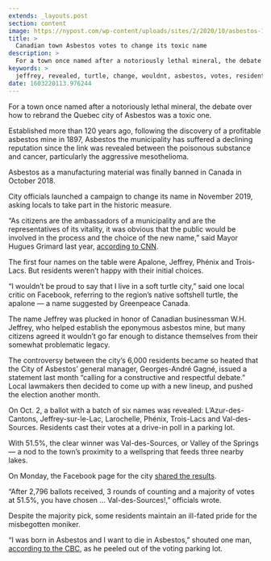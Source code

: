 ```yaml
--- 
extends: _layouts.post 
section: content 
image: https://nypost.com/wp-content/uploads/sites/2/2020/10/asbestos-14.jpg?quality=90&strip=all&w=1200 
title: > 
  Canadian town Asbestos votes to change its toxic name 
description: > 
  For a town once named after a notoriously lethal mineral, the debate over how to rebrand the Quebec city of Asbestos was a toxic one.City officials launched a campaign to change its name in November 2019, asking locals to take part in the historic measure.On Oct. 2, a ballot with a batch of six names was revealed: L’Azur-des-Cantons, Jeffrey-sur-le-Lac, Larochelle, Phénix, Trois-Lacs and Val-des-Sources.“After 2,796 ballots received, 3 rounds of counting and a majority of votes at 51.5%, you have chosen … Val-des-Sources!,” officials wrote.“I was born in Asbestos and I want to die in Asbestos,” shouted one man, according to the CBC, as he peeled out of the voting parking lot. 
keywords: > 
  jeffrey, revealed, turtle, change, wouldnt, asbestos, votes, residents, town, valdessources, toxic, troislacs, city, canadian 
date: 1603220113.976244 
--- 
```

<div><p>For a town once named after a notoriously lethal mineral, the debate over how to rebrand the Quebec city of Asbestos was a toxic one.</p>
<p>Established more than 120 years ago, following the discovery of a profitable asbestos mine in 1897, Asbestos the municipality has suffered a declining reputation since the link was revealed between the poisonous substance and cancer, particularly the aggressive mesothelioma.</p>
<p>Asbestos as a manufacturing material was finally banned in Canada in October 2018.</p>
<p>City officials launched a campaign to change its name in November 2019, asking locals to take part in the historic measure.</p>
<p>&#8220;As citizens are the ambassadors of a municipality and are the representatives of its vitality, it was obvious that the public would be involved in the process and the choice of the new name,&#8221; said Mayor Hugues Grimard last year, <a href="https://www.cnn.com/travel/article/city-of-asbestos-canada-renamed-val-des-sources/index.html" rel="noopener noreferrer" target="_blank">according to CNN</a>.</p>
 
<p>The first four names on the table were Apalone, Jeffrey, Ph&#233;nix and Trois-Lacs. But residents weren&#8217;t happy with their initial choices.</p>
<p>&#8220;I wouldn&#8217;t be proud to say that I live in a soft turtle city,&#8221; said one local critic on Facebook, referring to the region&#8217;s native softshell turtle, the apalone &#8212; a name suggested by Greenpeace Canada.</p>
<p>The name Jeffrey was plucked in honor of Canadian businessman W.H. Jeffrey, who helped establish the eponymous asbestos mine, but many citizens agreed it wouldn&#8217;t go far enough to distance themselves from their somewhat problematic legacy.</p>
<p>The controversy between the city&#8217;s 6,000 residents became so heated that the City of Asbestos&#8217; general manager, Georges-Andr&#233; Gagn&#233;, issued a statement last month &#8220;calling for a constructive and respectful debate.&#8221; Local lawmakers then decided to come up with a new lineup, and pushed the election another month.</p>
<p>On Oct. 2, a ballot with a batch of six names was revealed: L&#8217;Azur-des-Cantons, Jeffrey-sur-le-Lac, Larochelle, Ph&#233;nix, Trois-Lacs and Val-des-Sources. Residents cast their votes at a drive-in poll in a parking lot.</p>
<p>With 51.5%, the clear winner was Val-des-Sources, or Valley of the Springs &#8212; a nod to the town&#8217;s proximity to a wellspring that feeds three nearby lakes.</p>
<p>On Monday, the Facebook page for the city <a href="https://www.facebook.com/permalink.php?story_fbid=2925833174304421&amp;id=1409234149297672" rel="noopener noreferrer" target="_blank">shared the results</a>.</p>
<p>&#8220;After 2,796 ballots received, 3 rounds of counting and a majority of votes at 51.5%, you have chosen &#8230; Val-des-Sources!,&#8221; officials wrote.</p>
<p>Despite the majority pick, some residents maintain an ill-fated pride for the misbegotten moniker.</p>
<p>&#8220;I was born in Asbestos and I want to die in Asbestos,&#8221; shouted one man, <a href="https://www.cbc.ca/news/canada/montreal/asbestos-quebec-renamed-history-1.5765156" rel="noopener noreferrer" target="_blank">according to the CBC</a>, as he peeled out of the voting parking lot.</p>
			</div>